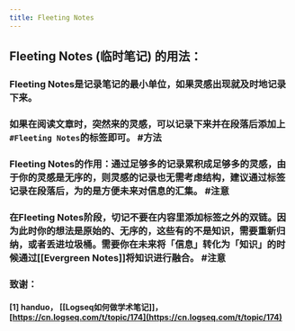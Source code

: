 ```yaml
---
title: Fleeting Notes
---
```


## Fleeting Notes (临时笔记) 的用法：
### Fleeting Notes是记录笔记的最小单位，如果灵感出现就及时地记录下来。
### 如果在阅读文章时，突然来的灵感，可以记录下来并在段落后添加上`#Fleeting Notes`的标签即可。 #方法
### Fleeting Notes的作用：通过足够多的记录累积成足够多的灵感，由于你的灵感是无序的，则灵感的记录也无需考虑结构，建议通过标签记录在段落后，为的是方便未来对信息的汇集。 #注意
### 在Fleeting Notes阶段，切记不要在内容里添加标签之外的双链。因为此时你的想法是原始的、无序的，这些有的不是知识，需要重新归纳，或者丢进垃圾桶。需要你在未来将「信息」转化为「知识」的时候通过[[Evergreen Notes]]将知识进行融合。 #注意
### 致谢：
#### [1] handuo， [[Logseq如何做学术笔记]]，[https://cn.logseq.com/t/topic/174](https://cn.logseq.com/t/topic/174)

